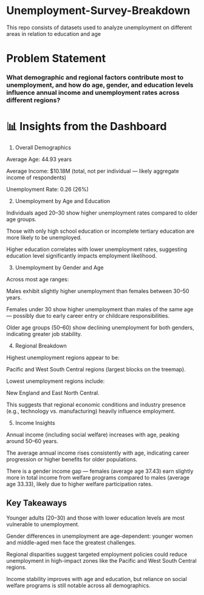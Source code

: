 # Unemployment-Survey-Breakdown
This repo consists of datasets used to analyze unemployment on different areas in relation to education and age

# Problem Statement

### What demographic and regional factors contribute most to unemployment, and how do age, gender, and education levels influence annual income and unemployment rates across different regions?

# 📊 Insights from the Dashboard
1. Overall Demographics

Average Age: 44.93 years

Average Income: $10.18M (total, not per individual — likely aggregate income of respondents)

Unemployment Rate: 0.26 (26%)

2. Unemployment by Age and Education

Individuals aged 20–30 show higher unemployment rates compared to older age groups.

Those with only high school education or incomplete tertiary education are more likely to be unemployed.

Higher education correlates with lower unemployment rates, suggesting education level significantly impacts employment likelihood.

3. Unemployment by Gender and Age

Across most age ranges:

Males exhibit slightly higher unemployment than females between 30–50 years.

Females under 30 show higher unemployment than males of the same age — possibly due to early career entry or childcare responsibilities.

Older age groups (50–60) show declining unemployment for both genders, indicating greater job stability.

4. Regional Breakdown

Highest unemployment regions appear to be:

Pacific and West South Central regions (largest blocks on the treemap).

Lowest unemployment regions include:

New England and East North Central.

This suggests that regional economic conditions and industry presence (e.g., technology vs. manufacturing) heavily influence employment.

5. Income Insights

Annual income (including social welfare) increases with age, peaking around 50–60 years.

The average annual income rises consistently with age, indicating career progression or higher benefits for older populations.

There is a gender income gap — females (average age 37.43) earn slightly more in total income from welfare programs compared to males (average age 33.33), likely due to higher welfare participation rates.

## Key Takeaways

Younger adults (20–30) and those with lower education levels are most vulnerable to unemployment.

Gender differences in unemployment are age-dependent: younger women and middle-aged men face the greatest challenges.

Regional disparities suggest targeted employment policies could reduce unemployment in high-impact zones like the Pacific and West South Central regions.

Income stability improves with age and education, but reliance on social welfare programs is still notable across all demographics.
